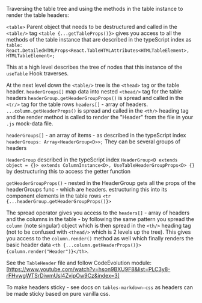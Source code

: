 Traversing the table tree and using the methods in the table instance to render the table headers:

`<table>` Parent object that needs to be destructured and called in the `<table/>` tag
`<table {...getTableProps()}>` gives you access to all the methods of the table instance that are described in the typeScript index as `table: React.DetailedHTMLProps<React.TableHTMLAttributes<HTMLTableElement>, HTMLTableElement>;`

This at a high level describes the tree of nodes that this instance of the `useTable` Hook traverses.

At the next level down the `<table/>` tree is the `<thead>` tag or the table header.
`headerGroups[]` map data into nested `<thead/>` tag for the table headers
`headerGroup.getHeaderGroupProps()` is spread and called in the `<tr/>` tag for the table rows
`headers[]` - array of headers.
`...column.getHeaderProps()` is spread and called in the `<th/>` heading tag and the render method is called to render the "Header" from the file in your `.js` mock-data file.

`headerGroups[]` - an array of items - as described in the typeScript index `headerGroups: Array<HeaderGroup<D>>;` They can be several groups of headers

`HeaderGroup` described in the typeScript index `HeaderGroup<D extends object = {}> extends ColumnInstance<D>, UseTableHeaderGroupProps<D> {}` by destructuring this to access the getter function

`getHeaderGroupProps()` - nested in the HeaderGroup gets all the props of the headerGroups func - which are headers. estructuring this into its component elements in the table rows
`<tr {...headerGroup.getHeaderGroupProps()}>`

The spread operator gives you access to the `headers[]` - array of headers and the columns in the table - by following the same pattern you spread the `column` (note singular) object which is then spread in the `<th/>` heading tag (not to be confused with `<thead/>` which is 2 levels up the tree). This gives you access to the `column.render()` method as well which finally renders the basic header data `<th {...column.getHeaderProps()}>{column.render("Header")}</th>`.

See the `TableHeader` file and follow CodeEvolution module: [https://www.youtube.com/watch?v=hson9BXU9F8&list=PLC3y8-rFHvwgWTSrDiwmUsl4ZvipOw9Cz&index=3]

To make headers sticky - see docs on `tables-markdown-css` as headers can be made sticky based on pure vanilla css.
